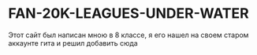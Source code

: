# FAN-20K-LEAGUES-UNDER-WATER
Этот сайт был написан мною в 8 классе, я его нашел на своем старом аккаунте гита и решил добавить сюда 
